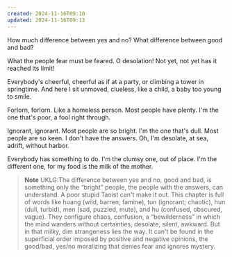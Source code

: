 ```yaml
---
created: 2024-11-16T09:10
updated: 2024-11-16T09:13
---
```



How much difference between yes and no?
What difference between good and bad?

What the people fear
must be feared.
O desolation!
Not yet, not yet has it reached its limit!

Everybody's cheerful,
cheerful as if at a party,
or climbing a tower in springtime.
And here I sit unmoved,
clueless, like a child,
a baby too young to smile.

Forlorn, forlorn.
Like a homeless person.
Most people have plenty.
I'm the one that's poor,
a fool right through.

Ignorant, ignorant.
Most people are so bright.
I'm the one that's dull.
Most people are so keen.
I don't have the answers.
Oh, I'm desolate, at sea,
adrift, without harbor.

Everybody has something to do.
I'm the clumsy one, out of place.
I'm the different one,
for my food
is the milk of the mother.


> **Note** UKLG:The difference between yes and no, good and bad, is something only the “bright” people, the people with the answers, can understand. A poor stupid Taoist can't make it out.
This chapter is full of words like huang (wild, barren; famine), tun (ignorant; chaotic), hun (dull, turbid), men (sad, puzzled, mute), and hu (confused, obscured, vague). They configure chaos, confusion, a “bewilderness” in which the mind wanders without certainties, desolate, silent, awkward. But in that milky, dim strangeness lies the way. It can't be found in the superficial order imposed by positive and negative opinions, the good/bad, yes/no moralizing that denies fear and ignores mystery.


